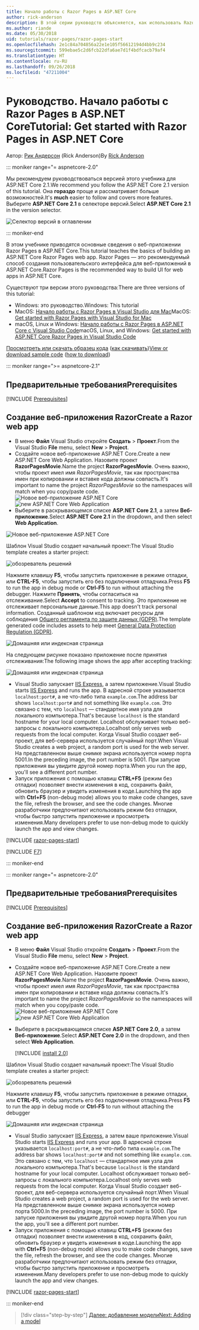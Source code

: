 ```yaml
---
title: Начало работы с Razor Pages в ASP.NET Core
author: rick-anderson
description: В этой серии руководств объясняется, как использовать Razor Pages в ASP.NET Core. Узнайте, как создать модель, сгенерировать код для Razor Pages, использовать Entity Framework Core и SQL Server для доступа к данным, добавлять функции поиска и проверки ввода, а также использовать возможность миграции для обновления модели.
ms.author: riande
ms.date: 05/30/2018
uid: tutorials/razor-pages/razor-pages-start
ms.openlocfilehash: 2e1c84a704856a22e1e105f56612194d4bb9c234
ms.sourcegitcommit: 599ebae5c2d6fcb22dfa6ae7d1f4bdfcacb79af4
ms.translationtype: HT
ms.contentlocale: ru-RU
ms.lasthandoff: 09/26/2018
ms.locfileid: "47211004"
---
```

# <a name="tutorial-get-started-with-razor-pages-in-aspnet-core"></a><span data-ttu-id="6ed39-104">Руководство. Начало работы с Razor Pages в ASP.NET Core</span><span class="sxs-lookup"><span data-stu-id="6ed39-104">Tutorial: Get started with Razor Pages in ASP.NET Core</span></span>

<span data-ttu-id="6ed39-105">Автор: [Рик Андерсон](https://twitter.com/RickAndMSFT) (Rick Anderson)</span><span class="sxs-lookup"><span data-stu-id="6ed39-105">By [Rick Anderson](https://twitter.com/RickAndMSFT)</span></span>

::: moniker range="= aspnetcore-2.0"

<span data-ttu-id="6ed39-106">Мы рекомендуем руководствоваться версией этого учебника для ASP.NET Core 2.1.</span><span class="sxs-lookup"><span data-stu-id="6ed39-106">We recommend you follow the ASP.NET Core 2.1 version of this tutorial.</span></span> <span data-ttu-id="6ed39-107">Она **гораздо** проще и рассматривает больше возможностей.</span><span class="sxs-lookup"><span data-stu-id="6ed39-107">It's **much** easier to follow and covers more features.</span></span> <span data-ttu-id="6ed39-108">Выберите **ASP.NET Core 2.1** в селекторе версий.</span><span class="sxs-lookup"><span data-stu-id="6ed39-108">Select **ASP.NET Core 2.1** in the version selector.</span></span>

![Селектор версий в оглавлении](razor-pages-start/_static/v21.png)

::: moniker-end

<span data-ttu-id="6ed39-110">В этом учебнике приводятся основные сведения о веб-приложении Razor Pages в ASP.NET Core.</span><span class="sxs-lookup"><span data-stu-id="6ed39-110">This tutorial teaches the basics of building an ASP.NET Core Razor Pages web app.</span></span> <span data-ttu-id="6ed39-111">Razor Pages — это рекомендуемый способ создания пользовательского интерфейса для веб-приложений в ASP.NET Core.</span><span class="sxs-lookup"><span data-stu-id="6ed39-111">Razor Pages is the recommended way to build UI for web apps in ASP.NET Core.</span></span>

<span data-ttu-id="6ed39-112">Существуют три версии этого руководства:</span><span class="sxs-lookup"><span data-stu-id="6ed39-112">There are three versions of this tutorial:</span></span>

* <span data-ttu-id="6ed39-113">Windows: это руководство.</span><span class="sxs-lookup"><span data-stu-id="6ed39-113">Windows: This tutorial</span></span>
* <span data-ttu-id="6ed39-114">MacOS: [Начало работы с Razor Pages в Visual Studio для Mac](xref:tutorials/razor-pages-mac/razor-pages-start)</span><span class="sxs-lookup"><span data-stu-id="6ed39-114">MacOS: [Get started with Razor Pages with Visual Studio for Mac](xref:tutorials/razor-pages-mac/razor-pages-start)</span></span>
* <span data-ttu-id="6ed39-115">macOS, Linux и Windows: [Начало работы с Razor Pages в ASP.NET Core с Visual Studio Code](xref:tutorials/razor-pages-vsc/razor-pages-start)</span><span class="sxs-lookup"><span data-stu-id="6ed39-115">macOS, Linux, and Windows: [Get started with ASP.NET Core Razor Pages in Visual Studio Code](xref:tutorials/razor-pages-vsc/razor-pages-start)</span></span>

<span data-ttu-id="6ed39-116">[Просмотреть или скачать образец кода](https://github.com/aspnet/Docs/tree/master/aspnetcore/tutorials/razor-pages/razor-pages-start/sample) ([как скачивать](xref:tutorials/index#how-to-download-a-sample))</span><span class="sxs-lookup"><span data-stu-id="6ed39-116">[View or download sample code](https://github.com/aspnet/Docs/tree/master/aspnetcore/tutorials/razor-pages/razor-pages-start/sample) ([how to download](xref:tutorials/index#how-to-download-a-sample))</span></span>

::: moniker range=">= aspnetcore-2.1"

## <a name="prerequisites"></a><span data-ttu-id="6ed39-117">Предварительные требования</span><span class="sxs-lookup"><span data-stu-id="6ed39-117">Prerequisites</span></span>

[!INCLUDE [Prerequisites](~/includes/net-core-prereqs-windows.md)]

## <a name="create-a-razor-web-app"></a><span data-ttu-id="6ed39-118">Создание веб-приложения Razor</span><span class="sxs-lookup"><span data-stu-id="6ed39-118">Create a Razor web app</span></span>

* <span data-ttu-id="6ed39-119">В меню **Файл** Visual Studio откройте **Создать** > **Проект**.</span><span class="sxs-lookup"><span data-stu-id="6ed39-119">From the Visual Studio **File** menu, select **New** > **Project**.</span></span>
* <span data-ttu-id="6ed39-120">Создайте новое веб-приложение ASP.NET Core.</span><span class="sxs-lookup"><span data-stu-id="6ed39-120">Create a new ASP.NET Core Web Application.</span></span> <span data-ttu-id="6ed39-121">Назовите проект **RazorPagesMovie**.</span><span class="sxs-lookup"><span data-stu-id="6ed39-121">Name the project **RazorPagesMovie**.</span></span> <span data-ttu-id="6ed39-122">Очень важно, чтобы проект имел имя *RazorPagesMovie*, так как пространства имен при копировании и вставке кода должны совпасть.</span><span class="sxs-lookup"><span data-stu-id="6ed39-122">It's important to name the project *RazorPagesMovie* so the namespaces will match when you copy/paste code.</span></span>
 <span data-ttu-id="6ed39-123">![Новое веб-приложение ASP.NET Core](razor-pages-start/_static/np_2.1.png)</span><span class="sxs-lookup"><span data-stu-id="6ed39-123">![new ASP.NET Core Web Application](razor-pages-start/_static/np_2.1.png)</span></span>
* <span data-ttu-id="6ed39-124">Выберите в раскрывающемся списке **ASP.NET Core 2.1**, а затем **Веб-приложение**.</span><span class="sxs-lookup"><span data-stu-id="6ed39-124">Select **ASP.NET Core 2.1** in the dropdown, and then select **Web Application**.</span></span>

 ![Новое веб-приложение ASP.NET Core](razor-pages-start/_static/np_2_2.1.png)

<span data-ttu-id="6ed39-126">Шаблон Visual Studio создает начальный проект:</span><span class="sxs-lookup"><span data-stu-id="6ed39-126">The Visual Studio template creates a starter project:</span></span>

![обозреватель решений](razor-pages-start/_static/se2.1.png)

<span data-ttu-id="6ed39-128">Нажмите клавишу **F5**, чтобы запустить приложение в режиме отладки, или **CTRL-F5**, чтобы запустить его без подключения отладчика.</span><span class="sxs-lookup"><span data-stu-id="6ed39-128">Press **F5** to run the app in debug mode or **Ctrl-F5** to run without attaching the debugger.</span></span> <span data-ttu-id="6ed39-129">Нажмите **Принять**, чтобы согласиться на отслеживание.</span><span class="sxs-lookup"><span data-stu-id="6ed39-129">Select **Accept** to consent to tracking.</span></span> <span data-ttu-id="6ed39-130">Это приложение не отслеживает персональные данные.</span><span class="sxs-lookup"><span data-stu-id="6ed39-130">This app doesn't track personal information.</span></span> <span data-ttu-id="6ed39-131">Созданный шаблоном код включает ресурсы для соблюдения [Общего регламента по защите данных (GDPR)](xref:security/gdpr).</span><span class="sxs-lookup"><span data-stu-id="6ed39-131">The template generated code includes assets to help meet [General Data Protection Regulation (GDPR)](xref:security/gdpr).</span></span>

![Домашняя или индексная страница](razor-pages-start/_static/homeGDPR.png)

<span data-ttu-id="6ed39-133">На следующем рисунке показано приложение после принятия отслеживания:</span><span class="sxs-lookup"><span data-stu-id="6ed39-133">The following image shows the app after accepting tracking:</span></span>

![Домашняя или индексная страница](razor-pages-start/_static/home2.1.png)

* <span data-ttu-id="6ed39-135">Visual Studio запускает [IIS Express](/iis/extensions/introduction-to-iis-express/iis-express-overview), а затем приложение.</span><span class="sxs-lookup"><span data-stu-id="6ed39-135">Visual Studio starts [IIS Express](/iis/extensions/introduction-to-iis-express/iis-express-overview) and runs the app.</span></span> <span data-ttu-id="6ed39-136">В адресной строке указывается `localhost:port#`, а не что-либо типа `example.com`.</span><span class="sxs-lookup"><span data-stu-id="6ed39-136">The address bar shows `localhost:port#` and not something like `example.com`.</span></span> <span data-ttu-id="6ed39-137">Это связано с тем, что `localhost` — стандартное имя узла для локального компьютера.</span><span class="sxs-lookup"><span data-stu-id="6ed39-137">That's because `localhost` is the standard hostname for your local computer.</span></span> <span data-ttu-id="6ed39-138">Localhost обслуживает только веб-запросы с локального компьютера.</span><span class="sxs-lookup"><span data-stu-id="6ed39-138">Localhost only serves web requests from the local computer.</span></span> <span data-ttu-id="6ed39-139">Когда Visual Studio создает веб-проект, для веб-сервера используется случайный порт.</span><span class="sxs-lookup"><span data-stu-id="6ed39-139">When Visual Studio creates a web project, a random port is used for the web server.</span></span> <span data-ttu-id="6ed39-140">На представленном выше снимке экрана используется номер порта 5001.</span><span class="sxs-lookup"><span data-stu-id="6ed39-140">In the preceding image, the port number is 5001.</span></span> <span data-ttu-id="6ed39-141">При запуске приложения вы увидите другой номер порта.</span><span class="sxs-lookup"><span data-stu-id="6ed39-141">When you run the app, you'll see a different port number.</span></span>
* <span data-ttu-id="6ed39-142">Запуск приложения с помощью клавиш **CTRL+F5** (режим без отладки) позволяет внести изменения в код, сохранить файл, обновить браузер и увидеть изменения в коде.</span><span class="sxs-lookup"><span data-stu-id="6ed39-142">Launching the app with **Ctrl+F5** (non-debug mode) allows you to make code changes, save the file, refresh the browser, and see the code changes.</span></span> <span data-ttu-id="6ed39-143">Многие разработчики предпочитают использовать режим без отладки, чтобы быстро запустить приложение и просмотреть изменения.</span><span class="sxs-lookup"><span data-stu-id="6ed39-143">Many developers prefer to use non-debug mode to quickly launch the app and view changes.</span></span>

[!INCLUDE [razor-pages-start](~/includes/RP/2.1/razor-pages-start.md)]

[!INCLUDE [F7](~/includes/RP/F7.md)]

::: moniker-end

::: moniker range="= aspnetcore-2.0"

## <a name="prerequisites"></a><span data-ttu-id="6ed39-144">Предварительные требования</span><span class="sxs-lookup"><span data-stu-id="6ed39-144">Prerequisites</span></span>

[!INCLUDE [Prerequisites](~/includes/net-core-prereqs-windows.md)]

## <a name="create-a-razor-web-app"></a><span data-ttu-id="6ed39-145">Создание веб-приложения Razor</span><span class="sxs-lookup"><span data-stu-id="6ed39-145">Create a Razor web app</span></span>

* <span data-ttu-id="6ed39-146">В меню **Файл** Visual Studio откройте **Создать** > **Проект**.</span><span class="sxs-lookup"><span data-stu-id="6ed39-146">From the Visual Studio **File** menu, select **New** > **Project**.</span></span>
* <span data-ttu-id="6ed39-147">Создайте новое веб-приложение ASP.NET Core.</span><span class="sxs-lookup"><span data-stu-id="6ed39-147">Create a new ASP.NET Core Web Application.</span></span> <span data-ttu-id="6ed39-148">Назовите проект **RazorPagesMovie**.</span><span class="sxs-lookup"><span data-stu-id="6ed39-148">Name the project **RazorPagesMovie**.</span></span> <span data-ttu-id="6ed39-149">Очень важно, чтобы проект имел имя *RazorPagesMovie*, так как пространства имен при копировании и вставке кода должны совпасть.</span><span class="sxs-lookup"><span data-stu-id="6ed39-149">It's important to name the project *RazorPagesMovie* so the namespaces will match when you copy/paste code.</span></span>
  <span data-ttu-id="6ed39-150">![Новое веб-приложение ASP.NET Core](../../razor-pages/index/_static/np.png)</span><span class="sxs-lookup"><span data-stu-id="6ed39-150">![new ASP.NET Core Web Application](../../razor-pages/index/_static/np.png)</span></span>
* <span data-ttu-id="6ed39-151">Выберите в раскрывающемся списке **ASP.NET Core 2.0**, а затем **Веб-приложение**.</span><span class="sxs-lookup"><span data-stu-id="6ed39-151">Select **ASP.NET Core 2.0** in the dropdown, and then select **Web Application**.</span></span>

  [!INCLUDE [install 2.0](~/includes/dotnetcore-on-dotnetfx-vs.md)]

<span data-ttu-id="6ed39-152">Шаблон Visual Studio создает начальный проект:</span><span class="sxs-lookup"><span data-stu-id="6ed39-152">The Visual Studio template creates a starter project:</span></span>

![обозреватель решений](razor-pages-start/_static/se.png)

<span data-ttu-id="6ed39-154">Нажмите клавишу **F5**, чтобы запустить приложение в режиме отладки, или **CTRL-F5**, чтобы запустить его без подключения отладчика.</span><span class="sxs-lookup"><span data-stu-id="6ed39-154">Press **F5** to run the app in debug mode or **Ctrl-F5** to run without attaching the debugger</span></span>

![Домашняя или индексная страница](razor-pages-start/_static/home.png)

* <span data-ttu-id="6ed39-156">Visual Studio запускает [IIS Express](/iis/extensions/introduction-to-iis-express/iis-express-overview), а затем ваше приложение.</span><span class="sxs-lookup"><span data-stu-id="6ed39-156">Visual Studio starts [IIS Express](/iis/extensions/introduction-to-iis-express/iis-express-overview) and runs your app.</span></span> <span data-ttu-id="6ed39-157">В адресной строке указывается `localhost:port#`, а не что-либо типа `example.com`.</span><span class="sxs-lookup"><span data-stu-id="6ed39-157">The address bar shows `localhost:port#` and not something like `example.com`.</span></span> <span data-ttu-id="6ed39-158">Это связано с тем, что `localhost` — стандартное имя узла для локального компьютера.</span><span class="sxs-lookup"><span data-stu-id="6ed39-158">That's because `localhost` is the standard hostname for your local computer.</span></span> <span data-ttu-id="6ed39-159">Localhost обслуживает только веб-запросы с локального компьютера.</span><span class="sxs-lookup"><span data-stu-id="6ed39-159">Localhost only serves web requests from the local computer.</span></span> <span data-ttu-id="6ed39-160">Когда Visual Studio создает веб-проект, для веб-сервера используется случайный порт.</span><span class="sxs-lookup"><span data-stu-id="6ed39-160">When Visual Studio creates a web project, a random port is used for the web server.</span></span> <span data-ttu-id="6ed39-161">На представленном выше снимке экрана используется номер порта 5000.</span><span class="sxs-lookup"><span data-stu-id="6ed39-161">In the preceding image, the port number is 5000.</span></span> <span data-ttu-id="6ed39-162">При запуске приложения вы увидите другой номер порта.</span><span class="sxs-lookup"><span data-stu-id="6ed39-162">When you run the app, you'll see a different port number.</span></span>
* <span data-ttu-id="6ed39-163">Запуск приложения с помощью клавиш **CTRL+F5** (режим без отладки) позволяет внести изменения в код, сохранить файл, обновить браузер и увидеть изменения в коде.</span><span class="sxs-lookup"><span data-stu-id="6ed39-163">Launching the app with **Ctrl+F5** (non-debug mode) allows you to make code changes, save the file, refresh the browser, and see the code changes.</span></span> <span data-ttu-id="6ed39-164">Многие разработчики предпочитают использовать режим без отладки, чтобы быстро запустить приложение и просмотреть изменения.</span><span class="sxs-lookup"><span data-stu-id="6ed39-164">Many developers prefer to use non-debug mode to quickly launch the app and view changes.</span></span>

[!INCLUDE [razor-pages-start](~/includes/RP/razor-pages-start.md)]

::: moniker-end

> [!div class="step-by-step"]
> [<span data-ttu-id="6ed39-165">Далее: добавление модели</span><span class="sxs-lookup"><span data-stu-id="6ed39-165">Next: Adding a model</span></span>](xref:tutorials/razor-pages/model)
